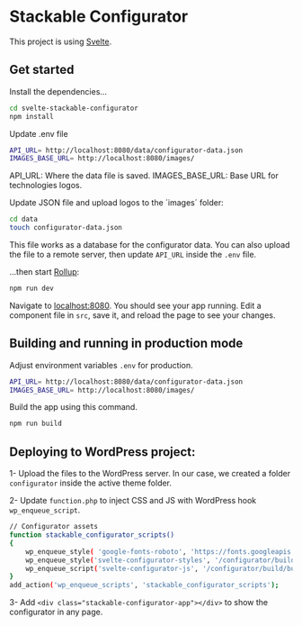 # Stackable Configurator

This project is using [Svelte](https://svelte.dev).

## Get started

Install the dependencies...

```bash
cd svelte-stackable-configurator
npm install
```
Update .env file

```bash
API_URL= http://localhost:8080/data/configurator-data.json
IMAGES_BASE_URL= http://localhost:8080/images/
```
API_URL: Where the data file is saved.
IMAGES_BASE_URL: Base URL for technologies logos.

Update JSON file and upload logos to the ´images´ folder:

```bash
cd data
touch configurator-data.json

```
This file works as a database for the configurator data.
You can also upload the file to a remote server, then update `API_URL` inside the `.env` file.

...then start [Rollup](https://rollupjs.org):

```bash
npm run dev
```

Navigate to [localhost:8080](http://localhost:8080). You should see your app running. Edit a component file in `src`, save it, and reload the page to see your changes.

## Building and running in production mode

Adjust environment variables `.env` for production.

```bash
API_URL= http://localhost:8080/data/configurator-data.json
IMAGES_BASE_URL= http://localhost:8080/images/
```
Build the app using this command.

```bash
npm run build
```

## Deploying to WordPress project:

1- Upload the files to the WordPress server.
In our case, we created a folder `configurator` inside the active theme folder.

2- Update `function.php` to inject CSS and JS with WordPress hook `wp_enqueue_script`.

```bash
// Configurator assets
function stackable_configurator_scripts()
{
	wp_enqueue_style( 'google-fonts-roboto', 'https://fonts.googleapis.com/css2?family=Roboto+Mono:wght@700&display=swap', false );
	wp_enqueue_style('svelte-configurator-styles', '/configurator/build/bundle.css', '',time(), false);
	wp_enqueue_script('svelte-configurator-js', '/configurator/build/bundle.js','',time(),true);
}
add_action('wp_enqueue_scripts', 'stackable_configurator_scripts');
```

3- Add `<div class="stackable-configurator-app"></div>` to show the configurator in any page.


